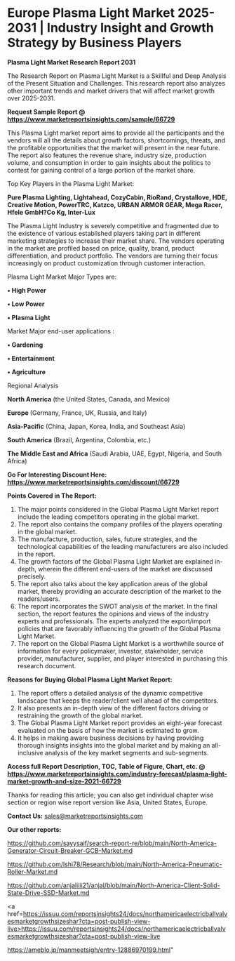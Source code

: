 # Europe Plasma Light Market 2025-2031 | Industry Insight and Growth Strategy by Business Players

<strong>Plasma Light Market Research Report 2031</strong>

The Research Report on Plasma Light Market is a Skillful and Deep Analysis of the Present Situation and Challenges. This research report also analyzes other important trends and market drivers that will affect market growth over 2025-2031.

<strong>Request Sample Report @ <a href=https://www.marketreportsinsights.com/sample/66729>https://www.marketreportsinsights.com/sample/66729</a></strong>

This Plasma Light market report aims to provide all the participants and the vendors will all the details about growth factors, shortcomings, threats, and the profitable opportunities that the market will present in the near future. The report also features the revenue share, industry size, production volume, and consumption in order to gain insights about the politics to contest for gaining control of a large portion of the market share.

Top Key Players in the Plasma Light Market:

<strong>Pure Plasma Lighting, Lightahead, CozyCabin, RioRand, Crystallove, HDE, Creative Motion, PowerTRC, Katzco, URBAN ARMOR GEAR, Mega Racer, Hfele GmbH?Co Kg, Inter-Lux</strong>

The Plasma Light Industry is severely competitive and fragmented due to the existence of various established players taking part in different marketing strategies to increase their market share. The vendors operating in the market are profiled based on price, quality, brand, product differentiation, and product portfolio. The vendors are turning their focus increasingly on product customization through customer interaction.

Plasma Light Market Major Types are:

<strong>• High Power

• Low Power

• Plasma Light</strong>

Market Major end-user applications :

<strong>• Gardening

• Entertainment

• Agriculture</strong>

Regional Analysis

</u><strong><b>North America</b></strong> (the United States, Canada, and Mexico)

<strong><b>Europe </b></strong>(Germany, France, UK, Russia, and Italy)

<strong><b>Asia-Pacific</b></strong> (China, Japan, Korea, India, and Southeast Asia)

<strong><b>South America</b></strong> (Brazil, Argentina, Colombia, etc.)

<strong><b>The Middle East and Africa</b></strong> (Saudi Arabia, UAE, Egypt, Nigeria, and South Africa)

<strong>Go For Interesting Discount Here: <a href=https://www.marketreportsinsights.com/discount/66729>https://www.marketreportsinsights.com/discount/66729</a></strong>

<strong>Points Covered in The Report:</strong>
<ol>
  <li>The major points considered in the Global Plasma Light Market report include the leading competitors operating in the global market.</li>
  <li>The report also contains the company profiles of the players operating in the global market.</li>
  <li>The manufacture, production, sales, future strategies, and the technological capabilities of the leading manufacturers are also included in the report.</li>
  <li>The growth factors of the Global Plasma Light Market are explained in-depth, wherein the different end-users of the market are discussed precisely.</li>
  <li>The report also talks about the key application areas of the global market, thereby providing an accurate description of the market to the readers/users.</li>
  <li>The report incorporates the SWOT analysis of the market. In the final section, the report features the opinions and views of the industry experts and professionals. The experts analyzed the export/import policies that are favorably influencing the growth of the Global Plasma Light Market.</li>
  <li>The report on the Global Plasma Light Market is a worthwhile source of information for every policymaker, investor, stakeholder, service provider, manufacturer, supplier, and player interested in purchasing this research document.</li>
</ol>
<strong>Reasons for Buying Global Plasma Light Market Report:</strong>

<ol>
  <li>The report offers a detailed analysis of the dynamic competitive landscape that keeps the reader/client well ahead of the competitors.</li>
  <li>It also presents an in-depth view of the different factors driving or restraining the growth of the global market.</li>
  <li>The Global Plasma Light Market report provides an eight-year forecast evaluated on the basis of how the market is estimated to grow.</li>
  <li>It helps in making aware business decisions by having providing thorough insights insights into the global market and by making an all-inclusive analysis of the key market segments and sub-segments.</li>
</ol>
<strong>Access full Report Description, TOC, Table of Figure, Chart, etc. @ <a href=https://www.marketreportsinsights.com/industry-forecast/plasma-light-market-growth-and-size-2021-66729>https://www.marketreportsinsights.com/industry-forecast/plasma-light-market-growth-and-size-2021-66729</a></strong>


Thanks for reading this article; you can also get individual chapter wise section or region wise report version like Asia, United States, Europe.

<strong>Contact Us:</strong>
sales@marketreportsinsights.com

<strong>Our other reports:</strong>

<a href=https://github.com/sayysaif/search-report-re/blob/main/North-America-Generator-Circuit-Breaker-GCB-Market.md>https://github.com/sayysaif/search-report-re/blob/main/North-America-Generator-Circuit-Breaker-GCB-Market.md</a>

<a href=https://github.com/Ishi78/Research/blob/main/North-America-Pneumatic-Roller-Market.md>https://github.com/Ishi78/Research/blob/main/North-America-Pneumatic-Roller-Market.md</a>

<a href=https://github.com/anjaliiii21/anjal/blob/main/North-America-Client-Solid-State-Drive-SSD-Market.md>https://github.com/anjaliiii21/anjal/blob/main/North-America-Client-Solid-State-Drive-SSD-Market.md</a>

<a href=https://issuu.com/reportsinsights24/docs/northamericaelectricballvalvesmarketgrowthsizeshar?cta=post-publish-view-live>https://issuu.com/reportsinsights24/docs/northamericaelectricballvalvesmarketgrowthsizeshar?cta=post-publish-view-live</a>

<a href=https://ameblo.jp/manmeetsigh/entry-12886970199.html>https://ameblo.jp/manmeetsigh/entry-12886970199.html</a>"
